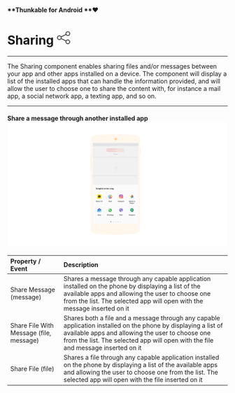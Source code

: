 #### **Thunkable for Android **❤

# Sharing ![](/assets/sharing-icon.png)

---

The Sharing component enables sharing files and/or messages between your app and other apps installed on a device. The component will display a list of the installed apps that can handle the information provided, and will allow the user to choose one to share the content with, for instance a mail app, a social network app, a texting app, and so on.

---

#### Share a message through another installed app![](/assets/sharing-fig-1.png)

| Property / Event | Description |
| :--- | :--- |
| Share Message \(message\) | Shares a message through any capable application installed on the phone by displaying a list of the available apps and allowing the user to choose one from the list. The selected app will open with the message inserted on it |
| Share File With Message \(file, message\) |  Shares both a file and a message through any capable application installed on the phone by displaying a list of available apps and allowing the user to choose one from the list. The selected app will open with the file and message inserted on it |
| Share File \(file\) | Shares a file through any capable application installed on the phone by displaying a list of the available apps and allowing the user to choose one from the list. The selected app will open with the file inserted on it |



